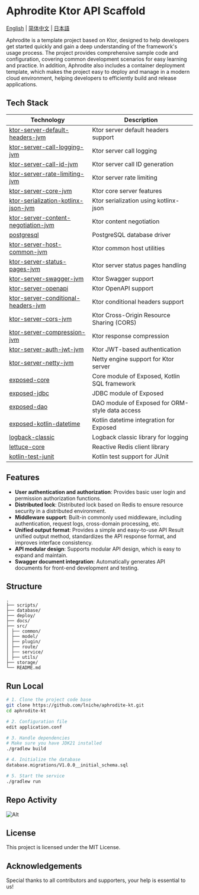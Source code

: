# Aphrodite Ktor API Scaffold

[English](README.md) | [简体中文](README-zh.md) | [日本語](README-jp.md)

Aphrodite is a template project based on Ktor, designed to help developers get started
quickly and gain a deep understanding of the framework's usage process. The project provides comprehensive sample code
and configuration, covering common development scenarios for easy learning and practice. In addition, Aphrodite also
includes a container deployment template, which makes the project easy to deploy and manage in a modern cloud
environment, helping developers to efficiently build and release applications.

## Tech Stack

| Technology                                                                           | Description                                     |
|--------------------------------------------------------------------------------------|-------------------------------------------------|
| [ktor-server-default-headers-jvm](https://ktor.io/docs/default-headers.html)         | Ktor server default headers support             |
| [ktor-server-call-logging-jvm](https://ktor.io/docs/call-logging.html)               | Ktor server call logging                        |
| [ktor-server-call-id-jvm](https://ktor.io/docs/call-id.html)                         | Ktor server call ID generation                  |
| [ktor-server-rate-limiting-jvm](https://github.com/flaxoos/ktor-rate-limiting)       | Ktor server rate limiting                       |
| [ktor-server-core-jvm](https://ktor.io/docs/core.html)                               | Ktor core server features                       |
| [ktor-serialization-kotlinx-json-jvm](https://ktor.io/docs/serialization.html)       | Ktor serialization using kotlinx-json           |
| [ktor-server-content-negotiation-jvm](https://ktor.io/docs/content-negotiation.html) | Ktor content negotiation                        |
| [postgresql](https://jdbc.postgresql.org/)                                           | PostgreSQL database driver                      |
| [ktor-server-host-common-jvm](https://ktor.io/docs/host-common.html)                 | Ktor common host utilities                      |
| [ktor-server-status-pages-jvm](https://ktor.io/docs/status-pages.html)               | Ktor server status pages handling               |
| [ktor-server-swagger-jvm](https://ktor.io/docs/openapi.html)                         | Ktor Swagger support                            |
| [ktor-server-openapi](https://ktor.io/docs/openapi.html)                             | Ktor OpenAPI support                            |
| [ktor-server-conditional-headers-jvm](https://ktor.io/docs/conditional-headers.html) | Ktor conditional headers support                |
| [ktor-server-cors-jvm](https://ktor.io/docs/cors.html)                               | Ktor Cross-Origin Resource Sharing (CORS)       |
| [ktor-server-compression-jvm](https://ktor.io/docs/compression.html)                 | Ktor response compression                       |
| [ktor-server-auth-jwt-jvm](https://ktor.io/docs/jwt.html)                            | Ktor JWT-based authentication                   |
| [ktor-server-netty-jvm](https://ktor.io/docs/netty.html)                             | Netty engine support for Ktor server            |
| [exposed-core](https://github.com/JetBrains/Exposed/wiki/Getting-Started)            | Core module of Exposed, Kotlin SQL framework    |
| [exposed-jdbc](https://github.com/JetBrains/Exposed/wiki/Getting-Started)            | JDBC module of Exposed                          |
| [exposed-dao](https://github.com/JetBrains/Exposed/wiki/DataAccessObjects)           | DAO module of Exposed for ORM-style data access |
| [exposed-kotlin-datetime](https://github.com/JetBrains/Exposed/wiki/Getting-Started) | Kotlin datetime integration for Exposed         |
| [logback-classic](https://logback.qos.ch/manual/classic.html)                        | Logback classic library for logging             |
| [lettuce-core](https://lettuce.io/core/release/reference/)                           | Reactive Redis client library                   |
| [kotlin-test-junit](https://kotlinlang.org/docs/junit-5.html)                        | Kotlin test support for JUnit                   |

## Features

- **User authentication and authorization**: Provides basic user login and permission authorization functions.
- **Distributed lock**: Distributed lock based on Redis to ensure resource security in a distributed environment.
- **Middleware support**: Built-in commonly used middleware, including authentication, request logs, cross-domain
  processing, etc.
- **Unified output format**: Provides a simple and easy-to-use API Result unified output method, standardizes the API
  response format, and improves interface consistency.
- **API modular design**: Supports modular API design, which is easy to expand and maintain.
- **Swagger document integration**: Automatically generates API documents for front-end development and testing.

## Structure

```
.
├── scripts/
├── database/
├── deploy/
├── docs/
├── src/
│ ├── common/
│ ├── model/
│ ├── plugin/
│ ├── route/
│ ├── service/
│ ├── utils/
├── storage/
└── README.md

```

## Run Local

```bash
# 1. Clone the project code base
git clone https://github.com/lniche/aphrodite-kt.git
cd aphrodite-kt

# 2. Configuration file
edit application.conf

# 3. Handle dependencies
# Make sure you have JDK21 installed
./gradlew build

# 4. Initialize the database
database.migrations/V1.0.0__initial_schema.sql

# 5. Start the service
./gradlew run
```

## Repo Activity

![Alt](https://repobeats.axiom.co/api/embed/8c4c3c37cf3d00a71bc527b1a0eee18d2f20f7b5.svg "Repobeats analytics image")

## License

This project is licensed under the MIT License.

## Acknowledgements

Special thanks to all contributors and supporters, your help is essential to us!
